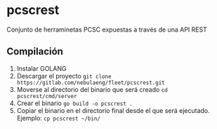 # pcscrest

Conjunto de herraminetas PCSC expuestas a través de una API REST

## Compilación

1. Instalar GOLANG [](https://go.dev/doc/install)
2. Descargar el proyecto
`git clone https://gitlab.com/nebulaeng/fleet/pcscrest.git`
3. Moverse al directorio del binario que será creado
`cd pcscrest/cmd/server`
4. Crear el binario
`go build -o pcscrest .`
5. Copiar el binario en el directorio final desde el que será ejecutado. Ejemplo:
`cp pcscrest ~/bin/` 

